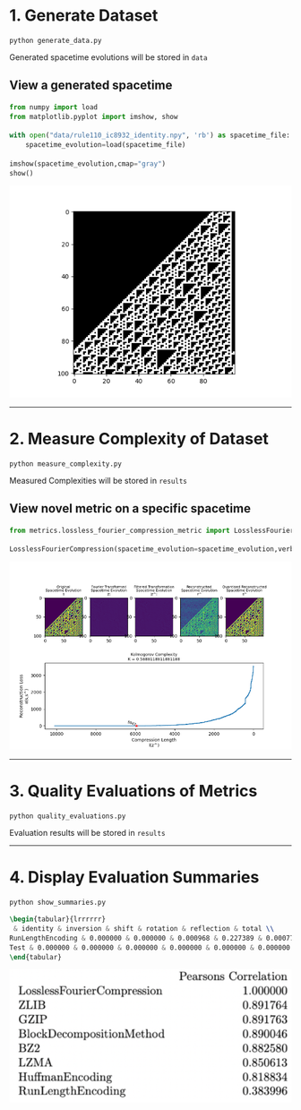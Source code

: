 # 1. Generate Dataset
```
python generate_data.py
```
Generated spacetime evolutions will be stored in `data`

## View a generated spacetime
```python
from numpy import load
from matplotlib.pyplot import imshow, show

with open("data/rule110_ic8932_identity.npy", 'rb') as spacetime_file:
    spacetime_evolution=load(spacetime_file)

imshow(spacetime_evolution,cmap="gray")
show()
```
![](images/rule110_ic8932_identity.png)

---

# 2. Measure Complexity of Dataset
```
python measure_complexity.py
```

Measured Complexities will be stored in `results`


## View novel metric on a specific spacetime
```python
from metrics.lossless_fourier_compression_metric import LosslessFourierCompression

LosslessFourierCompression(spacetime_evolution=spacetime_evolution,verbose=True)
```
![](images/FourierCompressionRule110.png)

---

# 3. Quality Evaluations of Metrics
```
python quality_evaluations.py
```

Evaluation results will be stored in `results`

---

# 4. Display Evaluation Summaries
```
python show_summaries.py
```

```latex
\begin{tabular}{lrrrrrr}
 & identity & inversion & shift & rotation & reflection & total \\
RunLengthEncoding & 0.000000 & 0.000000 & 0.000968 & 0.227389 & 0.000770 & 0.229128 \\
Test & 0.000000 & 0.000000 & 0.000000 & 0.000000 & 0.000000 & 0.000000 \\
\end{tabular}
```

![](images/pearson_correlation.png)
